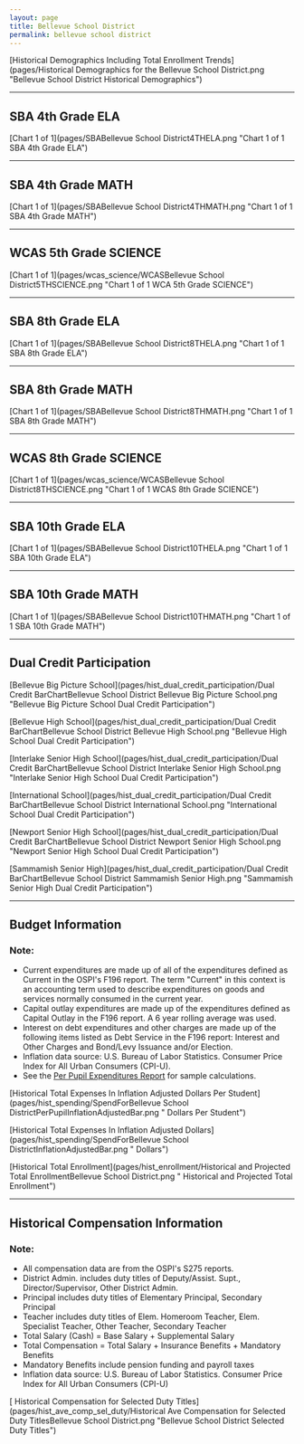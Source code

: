 ```yaml
---
layout: page
title: Bellevue School District
permalink: bellevue school district
---
```



[Historical Demographics Including Total Enrollment Trends](pages/Historical Demographics for the Bellevue School District.png "Bellevue School District Historical Demographics")

___

## SBA 4th Grade ELA

[Chart 1 of 1](pages/SBABellevue School District4THELA.png "Chart 1 of 1 SBA 4th Grade ELA")


___

## SBA 4th Grade MATH

[Chart 1 of 1](pages/SBABellevue School District4THMATH.png "Chart 1 of 1 SBA 4th Grade MATH")


___

## WCAS 5th Grade SCIENCE

[Chart 1 of 1](pages/wcas_science/WCASBellevue School District5THSCIENCE.png "Chart 1 of 1 WCA 5th Grade SCIENCE")


___

## SBA 8th Grade ELA

[Chart 1 of 1](pages/SBABellevue School District8THELA.png "Chart 1 of 1 SBA 8th Grade ELA")


___

## SBA 8th Grade MATH

[Chart 1 of 1](pages/SBABellevue School District8THMATH.png "Chart 1 of 1 SBA 8th Grade MATH")


___

## WCAS 8th Grade SCIENCE

[Chart 1 of 1](pages/wcas_science/WCASBellevue School District8THSCIENCE.png "Chart 1 of 1 WCAS 8th Grade SCIENCE")


___

## SBA 10th Grade ELA

[Chart 1 of 1](pages/SBABellevue School District10THELA.png "Chart 1 of 1 SBA 10th Grade ELA")


___

## SBA 10th Grade MATH

[Chart 1 of 1](pages/SBABellevue School District10THMATH.png "Chart 1 of 1 SBA 10th Grade MATH")


___

## Dual Credit Participation

[Bellevue Big Picture School](pages/hist_dual_credit_participation/Dual Credit BarChartBellevue School District Bellevue Big Picture School.png "Bellevue Big Picture School Dual Credit Participation")

[Bellevue High School](pages/hist_dual_credit_participation/Dual Credit BarChartBellevue School District Bellevue High School.png "Bellevue High School Dual Credit Participation")

[Interlake Senior High School](pages/hist_dual_credit_participation/Dual Credit BarChartBellevue School District Interlake Senior High School.png "Interlake Senior High School Dual Credit Participation")

[International School](pages/hist_dual_credit_participation/Dual Credit BarChartBellevue School District International School.png "International School Dual Credit Participation")

[Newport Senior High School](pages/hist_dual_credit_participation/Dual Credit BarChartBellevue School District Newport Senior High School.png "Newport Senior High School Dual Credit Participation")

[Sammamish Senior High](pages/hist_dual_credit_participation/Dual Credit BarChartBellevue School District Sammamish Senior High.png "Sammamish Senior High Dual Credit Participation")


___

## Budget Information
### Note:
- Current expenditures are made up of all of the expenditures defined as Current in the OSPI's F196 report. The term "Current" in this context is an accounting term used to describe expenditures on goods and services normally consumed in the current year.
- Capital outlay expenditures are made up of the expenditures defined as Capital Outlay in the F196 report. A 6 year rolling average was used.
- Interest on debt expenditures and other charges are made up of the following items listed as Debt Service in the F196 report: Interest and Other Charges and Bond/Levy Issuance and/or Election.
- Inflation data source: U.S. Bureau of Labor Statistics. Consumer Price Index for All Urban Consumers (CPI-U).
- See the [Per Pupil Expenditures Report](report_expenditures) for sample calculations.

[Historical Total Expenses In Inflation Adjusted Dollars Per Student](pages/hist_spending/SpendForBellevue School DistrictPerPupilInflationAdjustedBar.png " Dollars Per Student")

[Historical Total Expenses In Inflation Adjusted Dollars](pages/hist_spending/SpendForBellevue School DistrictInflationAdjustedBar.png " Dollars")

[Historical Total Enrollment](pages/hist_enrollment/Historical and Projected Total EnrollmentBellevue School District.png " Historical and Projected Total Enrollment")


___

## Historical Compensation Information
### Note:
- All compensation data are from the OSPI's S275 reports.
- District Admin. includes duty titles of Deputy/Assist. Supt., Director/Supervisor, Other District Admin.
- Principal includes duty titles of Elementary Principal, Secondary Principal
- Teacher includes duty titles of Elem. Homeroom Teacher, Elem. Specialist Teacher, Other Teacher, Secondary Teacher
- Total Salary (Cash) = Base Salary + Supplemental Salary
- Total Compensation = Total Salary + Insurance Benefits + Mandatory Benefits
- Mandatory Benefits include pension funding and payroll taxes
- Inflation data source: U.S. Bureau of Labor Statistics. Consumer Price Index for All Urban Consumers (CPI-U)

[ Historical Compensation for Selected Duty Titles](pages/hist_ave_comp_sel_duty/Historical Ave Compensation for Selected Duty TitlesBellevue School District.png "Bellevue School District Selected Duty Titles")

